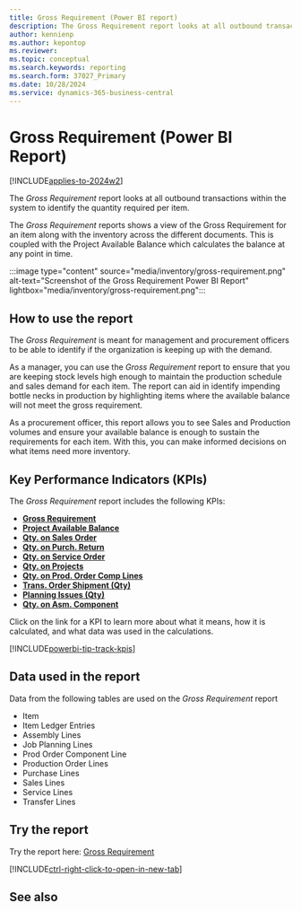 ```yaml
---
title: Gross Requirement (Power BI report)
description: The Gross Requirement report looks at all outbound transactions within the system to identify the quantity required per item. 
author: kennienp
ms.author: kepontop
ms.reviewer: 
ms.topic: conceptual
ms.search.keywords: reporting
ms.search.form: 37027_Primary
ms.date: 10/28/2024
ms.service: dynamics-365-business-central
---
```


# Gross Requirement (Power BI Report)
[!INCLUDE[applies-to-2024w2](includes/applies-to-2024w2.md)]


The *Gross Requirement* report looks at all outbound transactions within the system to identify the quantity required per item. 

The *Gross Requirement* reports shows a view of the Gross Requirement for an item along with the inventory across the different documents. This is coupled with the Project Available Balance which calculates the balance at any point in time. 

:::image type="content" source="media/inventory/gross-requirement.png" alt-text="Screenshot of the Gross Requirement Power BI Report" lightbox="media/inventory/gross-requirement.png":::

## How to use the report

The *Gross Requirement* is meant for management and procurement officers to be able to identify if the organization is keeping up with the demand.

As a manager, you can use the *Gross Requirement* report to ensure that you are keeping stock levels high enough to maintain the production schedule and sales demand for each item. The report can aid in identify impending bottle necks in production by highlighting items where the available balance will not meet the gross requirement. 

As a procurement officer, this report allows you to see Sales and Production volumes and ensure your available balance is enough to sustain the requirements for each item. With this, you can make informed decisions on what items need more inventory.

## Key Performance Indicators (KPIs)

The *Gross Requirement* report includes the following KPIs:

- [**Gross Requirement**](inventory-powerbi-inventory-app-kpis.md#gross-requirement)
- [**Project Available Balance**](inventory-powerbi-inventory-app-kpis.md#projected-available-balance)
- [**Qty. on Sales Order**](inventory-powerbi-inventory-app-kpis.md#qty-on-sales-order)
- [**Qty. on Purch. Return**](inventory-powerbi-inventory-app-kpis.md#qty-on-purch-return)
- [**Qty. on Service Order**](inventory-powerbi-inventory-app-kpis.md#qty-on-service-order)
- [**Qty. on Projects**](inventory-powerbi-inventory-app-kpis.md#qty-on-projects)
- [**Qty. on Prod. Order Comp Lines**](inventory-powerbi-inventory-app-kpis.md#qty-on-prod-order-comp-lines)
- [**Trans. Order Shipment (Qty)**](inventory-powerbi-inventory-app-kpis.md#trans-order-shipment-qty)
- [**Planning Issues (Qty)**](inventory-powerbi-inventory-app-kpis.md#planning-issues-qty)
- [**Qty. on Asm. Component**](inventory-powerbi-inventory-app-kpis.md#qty-on-asm-component)

Click on the link for a KPI to learn more about what it means, how it is calculated, and what data was used in the calculations. 

[!INCLUDE[powerbi-tip-track-kpis](includes/powerbi-tip-track-kpis.md)]

## Data used in the report

Data from the following tables are used on the *Gross Requirement* report
- Item
- Item Ledger Entries
- Assembly Lines
- Job Planning Lines
- Prod Order Component Line
- Production Order Lines
- Purchase Lines
- Sales Lines
- Service Lines
- Transfer Lines


## Try the report

Try the report here: [Gross Requirement](https://businesscentral.dynamics.com?page=37027)

[!INCLUDE[ctrl-right-click-to-open-in-new-tab](includes/ctrl-right-click-to-open-in-new-tab.md)]

## See also
